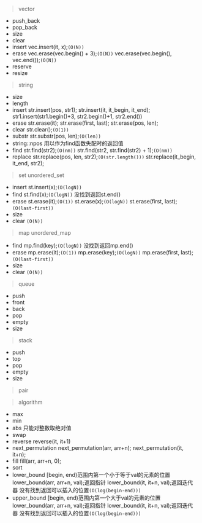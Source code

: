 <!-- -------------------------2020年11月20日 ---- 21时11分------------------------- -->

> vector

* push_back
* pop_back
* size
* clear
* insert vec.insert(it, x);`(O(N))`
* erase vec.erase(vec.begin() + 3);`(O(N))` vec.erase(vec.begin(), vec.end());`(O(N))`
* reserve
* resize

> string

* size
* length
* insert str.insert(pos, str1); str.insert(it, it_begin, it_end); str1.insert(str1.begin()+3, str2.begin()+1, str2.end())
* erase str.erase(it); str.erase(first, last); str.erase(pos, len);
* clear str.clear();`(O(1))`
* substr str.substr(pos, len);`(O(len))`
* string::npos 用以作为find函数失配时的返回值
* find str.find(str2);`(O(nm))` str.find(str2, str.find(str2) + 1);`(O(nm))`
* replace str.replace(pos, len, str2);`(O(str.length()))` str.replace(it_begin, it_end, str2);

> set
> unordered_set

* insert st.insert(x);`(O(logN))`
* find st.find(x);`(O(logN))` 没找到返回st.end()
* erase st.erase(it);`(O(1))` st.erase(x);`(O(logN))` st.erase(first, last);`(O(last-first))`
* size
* clear `(O(N))`

> map
> unordered_map

* find mp.find(key);`(O(logN))` 没找到返回mp.end()
* erase mp.erase(it);`(O(1))` mp.erase(key);`(O(logN))` mp.erase(first, last);`(O(last-first))`
* size
* clear `(O(N))`

> queue

* push
* front
* back
* pop
* empty
* size

> stack

* push
* top
* pop
* empty
* size

> pair

> algorithm

* max
* min
* abs 只能对整数取绝对值
* swap
* reverse reverse(it, it+1)
* next_permutation next_permutation(arr, arr+n); next_permutation(it, it+n);
* fill fill(arr, arr+n, 0);
* sort
* lower_bound [begin, end)范围内第一个小于等于val的元素的位置 lower_bound(arr, arr+n, val);返回指针 lower_bound(it, it+n, val);返回迭代器 没有找到返回可以插入的位置`(O(log(begin-end)))`
* upper_bound [begin, end)范围内第一个大于val的元素的位置 lower_bound(arr, arr+n, val);返回指针 lower_bound(it, it+n, val);返回迭代器 没有找到返回可以插入的位置`(O(log(begin-end)))`
